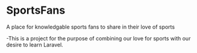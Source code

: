 SportsFans
==========

A place for knowledgable sports fans to share in their love of sports

-This is a project for the purpose of combining our love for sports with our desire to learn Laravel.
